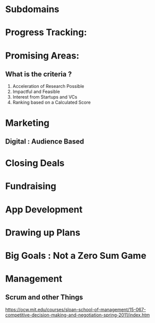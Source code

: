 # Subdomains

# Progress Tracking:

# Promising Areas:

## What is the criteria ?

1. Acceleration of Research Possible
2. Impactful and Feasible
3. Interest from Startups and VCs
4. Ranking based on a Calculated Score

# Marketing

## Digital : Audience Based

# Closing Deals

# Fundraising

# App Development

# Drawing up Plans

# Big Goals : Not a Zero Sum Game

# Management

## Scrum and other Things

https://ocw.mit.edu/courses/sloan-school-of-management/15-067-competitive-decision-making-and-negotiation-spring-2011/index.htm
